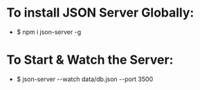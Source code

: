 # To install JSON Server Globally:

- $ npm i json-server -g

# To Start & Watch the Server:

- $ json-server --watch data/db.json --port 3500

<!--  note: -->